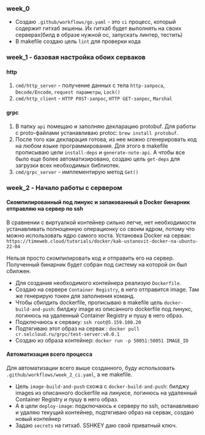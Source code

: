 ### week_0
* Создаю `.github/workflows/go.yaml` - это `ci` процесс, который содержит гитхаб экшены. Их гитхаб будет выполнять на своих серверах(билд в образе нужной ос, запускать линтер, тестить) 
* В makefile создаю цель `lint` для проверки кода 


### week_1 - базовая настройка обоих серваков
#### http
1. `cmd/http_server` - получение данных с тела `http-запроса`, `Decode/Encode`, `request параметры`, `Lock()`
2. `cmd/http_client` - `HTTP POST-запрос`, `HTTP GET-запрос`, `Marshal`

#### grpc
1. В папку `api` помещаю и заполняю декларацию protobuf. Для работы с proto-файлами устанавливаю protoc: `brew install protobuf`.
2. После того как декларация готова, из нее можно сгенерировать код на любом языке программирования. Для этого в makefile
   прописываю цели `install-deps` и `generate-note-api`. А чтобы все было еще более автоматизировано, создаю цель `get-deps`
   для загрузки всех необходимых библиотек.
3. `cmd/grpc_server` - имплементирую метод `Get()`



### week_2 - Начало работы с сервером

#### Скомпилированный под линукс и запакованный в Docker бинарник отправляю на сервер по ssh
В сравнении с виртуалкой контейнер сильно легче, нет необходимости устанавливать полноценную операционку со своим ядром, потому что можно использовать ядро самого хоста. Установка Docker на сервак: `https://timeweb.cloud/tutorials/docker/kak-ustanovit-docker-na-ubuntu-22-04`

Нельзя просто скомпилировать код и отправить его на сервер. Полученный бинарник будет собран под систему на которой он был сбилжен.

* Для создания необходимого контейнера реализую `Dockerfile`.
* Создаю на сервере `Container Registry`, в него отправится image. Там же генерирую токен для заполнения команд.
* Чтобы сбилдить dockerfile, прописываю в makefile цель `docker-build-and-push`: билджу image из описанного dockerfile под линукс, логинюсь на удаленный Container Registry и пушу в него образ.
* Подключаюсь к серваку: `ssh root@5.159.100.20`
* Подтягиваю этот образ на сервак : `docker pull cr.selcloud.ru/grpc/test-server:v0.0.1`
* Создаю из образа контейнер: `docker run -p 50051:50051 IMAGE_ID `


#### Автоматизация всего процесса
Для автоматизации всего выше созданного, буду использовать `.github/workflows/week_2_ci.yaml`, а не makefile.
* Цель `image-build-and-push` схожа с `docker-build-and-push`: билджу images из описанного dockerfile на линуксе, логинюсь на удаленный Container Registry и пушу в него образ.
* А в цели `deploy-image`: подключаюсь к серверу по ssh, останавливаю и удаляю текущий контейнер, подтягиваю образ на сервак, создаю новый контейнер
* Задаю `secrets` на гитхаб. SSHKEY даю свой приватный ключ.
